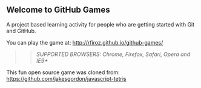 ## Welcome to GitHub Games

A project based learning activity for people who are getting started with Git and GitHub.

You can play the game at: http://rfiroz.github.io/github-games/

>> _*SUPPORTED BROWSERS*: Chrome, Firefox, Safari, Opera and IE9+_

This fun open source game was cloned from: https://github.com/jakesgordon/javascript-tetris
